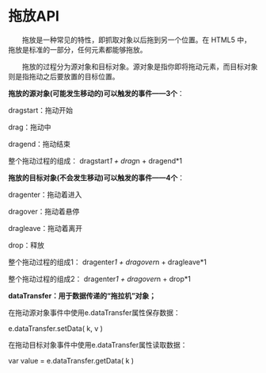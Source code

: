# 拖放API

　　拖放是一种常见的特性，即抓取对象以后拖到另一个位置。在 HTML5 中，拖放是标准的一部分，任何元素都能够拖放。

　　拖放的过程分为源对象和目标对象。源对象是指你即将拖动元素，而目标对象则是指拖动之后要放置的目标位置。

**拖放的源对象(可能发生移动的)可以触发的事件——3个**：

dragstart：拖动开始

drag：拖动中

dragend：拖动结束

整个拖动过程的组成： dragstart*1 + drag*n + dragend*1

 

**拖放的目标对象(不会发生移动)可以触发的事件——4个**：

dragenter：拖动着进入

dragover：拖动着悬停

dragleave：拖动着离开

drop：释放

整个拖动过程的组成1： dragenter*1 + dragover*n + dragleave*1

整个拖动过程的组成2： dragenter*1 + dragover*n + drop*1

 

**dataTransfer：用于数据传递的“拖拉机”对象；**

 在拖动源对象事件中使用e.dataTransfer属性保存数据：

e.dataTransfer.setData( k,  v )

 在拖动目标对象事件中使用e.dataTransfer属性读取数据：

var value = e.dataTransfer.getData( k )